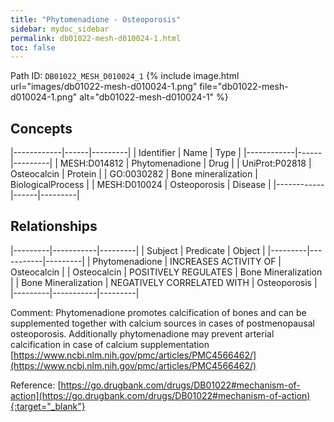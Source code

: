 ```yaml
---
title: "Phytomenadione - Osteoporosis"
sidebar: mydoc_sidebar
permalink: db01022-mesh-d010024-1.html
toc: false 
---
```



Path ID: `DB01022_MESH_D010024_1`
{% include image.html url="images/db01022-mesh-d010024-1.png" file="db01022-mesh-d010024-1.png" alt="db01022-mesh-d010024-1" %}

## Concepts

|------------|------|---------|
| Identifier | Name | Type    |
|------------|------|---------|
| MESH:D014812 | Phytomenadione | Drug |
| UniProt:P02818 | Osteocalcin | Protein |
| GO:0030282 | Bone mineralization | BiologicalProcess |
| MESH:D010024 | Osteoporosis | Disease |
|------------|------|---------|

## Relationships

|---------|-----------|---------|
| Subject | Predicate | Object  |
|---------|-----------|---------|
| Phytomenadione | INCREASES ACTIVITY OF | Osteocalcin |
| Osteocalcin | POSITIVELY REGULATES | Bone Mineralization |
| Bone Mineralization | NEGATIVELY CORRELATED WITH | Osteoporosis |
|---------|-----------|---------|

Comment: Phytomenadione promotes calcification of bones and can be supplemented together with calcium sources in cases of postmenopausal osteoporosis. Additionally phytomenadione may prevent arterial calcification in case of calcium supplementation [https://www.ncbi.nlm.nih.gov/pmc/articles/PMC4566462/](https://www.ncbi.nlm.nih.gov/pmc/articles/PMC4566462/)

Reference: [https://go.drugbank.com/drugs/DB01022#mechanism-of-action](https://go.drugbank.com/drugs/DB01022#mechanism-of-action){:target="_blank"}
